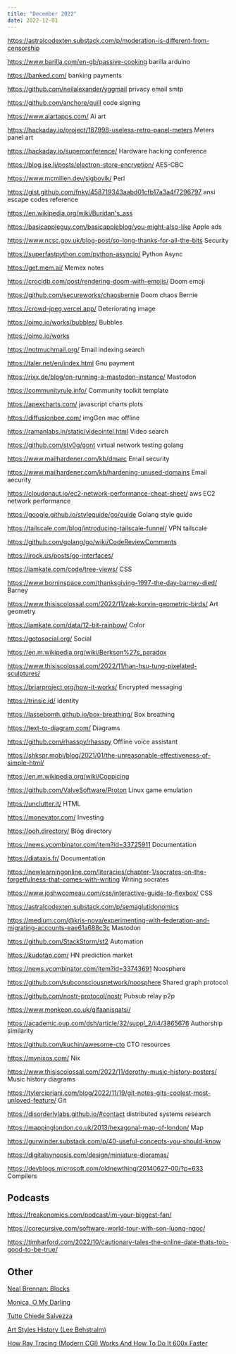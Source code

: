 ```yaml
---
title: "December 2022"
date: 2022-12-01
---
```


https://astralcodexten.substack.com/p/moderation-is-different-from-censorship

https://www.barilla.com/en-gb/passive-cooking barilla arduino

https://banked.com/ banking payments

https://github.com/neilalexander/yggmail privacy email smtp

https://github.com/anchore/quill code signing

https://www.aiartapps.com/ Ai art

https://hackaday.io/project/187998-useless-retro-panel-meters Meters panel art

https://hackaday.io/superconference/ Hardware hacking conference

https://blog.jse.li/posts/electron-store-encryption/ AES-CBC

https://www.mcmillen.dev/sigbovik/ Perl

https://gist.github.com/fnky/458719343aabd01cfb17a3a4f7296797 ansi escape codes reference

https://en.wikipedia.org/wiki/Buridan's_ass

https://basicappleguy.com/basicappleblog/you-might-also-like Apple ads

https://www.ncsc.gov.uk/blog-post/so-long-thanks-for-all-the-bits Security

https://superfastpython.com/python-asyncio/ Python Async

https://get.mem.ai/ Memex notes

https://crocidb.com/post/rendering-doom-with-emojis/ Doom emoji

https://github.com/secureworks/chaosbernie Doom chaos Bernie

https://crowd-jpeg.vercel.app/ Deteriorating image

https://oimo.io/works/bubbles/ Bubbles

https://oimo.io/works

https://notmuchmail.org/ Email indexing search

https://taler.net/en/index.html Gnu payment

https://rixx.de/blog/on-running-a-mastodon-instance/ Mastodon

https://communityrule.info/ Community toolkit template

https://apexcharts.com/ javascript charts plots

https://diffusionbee.com/ imgGen mac offline

https://ramanlabs.in/static/videointel.html Video search

https://github.com/stv0g/gont virtual network testing golang

https://www.mailhardener.com/kb/dmarc Email security

https://www.mailhardener.com/kb/hardening-unused-domains Email aecurity

https://cloudonaut.io/ec2-network-performance-cheat-sheet/ aws EC2 network performance

https://google.github.io/styleguide/go/guide Golang style guide

https://tailscale.com/blog/introducing-tailscale-funnel/ VPN tailscale

https://github.com/golang/go/wiki/CodeReviewComments

https://jrock.us/posts/go-interfaces/

https://iamkate.com/code/tree-views/ CSS

https://www.borninspace.com/thanksgiving-1997-the-day-barney-died/ Barney

https://www.thisiscolossal.com/2022/11/zak-korvin-geometric-birds/ Art geometry

https://iamkate.com/data/12-bit-rainbow/ Color

https://gotosocial.org/ Social

https://en.m.wikipedia.org/wiki/Berkson%27s_paradox

https://www.thisiscolossal.com/2022/11/han-hsu-tung-pixelated-sculptures/

https://briarproject.org/how-it-works/ Encrypted messaging

https://trinsic.id/ identity

https://lassebomh.github.io/box-breathing/ Box breathing

https://text-to-diagram.com/ Diagrams

https://github.com/rhasspy/rhasspy Offline voice assistant

https://shkspr.mobi/blog/2021/01/the-unreasonable-effectiveness-of-simple-html/

https://en.m.wikipedia.org/wiki/Coppicing

https://github.com/ValveSoftware/Proton Linux game emulation

https://unclutter.it/ HTML

https://monevator.com/ Investing

https://ooh.directory/ Blog directory

https://news.ycombinator.com/item?id=33725911 Documentation

https://diataxis.fr/ Documentation

https://newlearningonline.com/literacies/chapter-1/socrates-on-the-forgetfulness-that-comes-with-writing Writing socrates

https://www.joshwcomeau.com/css/interactive-guide-to-flexbox/ CSS

https://astralcodexten.substack.com/p/semaglutidonomics

https://medium.com/@kris-nova/experimenting-with-federation-and-migrating-accounts-eae61a688c3c Mastodon

https://github.com/StackStorm/st2 Automation

https://kudotap.com/ HN prediction market

https://news.ycombinator.com/item?id=33743691 Noosphere

https://github.com/subconsciousnetwork/noosphere Shared graph protocol

https://github.com/nostr-protocol/nostr Pubsub relay p2p

https://www.monkeon.co.uk/gifaanisqatsi/

https://academic.oup.com/dsh/article/32/suppl_2/ii4/3865676 Authorship similarity

https://github.com/kuchin/awesome-cto CTO resources

https://mynixos.com/ Nix

https://www.thisiscolossal.com/2022/11/dorothy-music-history-posters/ Music history diagrams

https://tylercipriani.com/blog/2022/11/19/git-notes-gits-coolest-most-unloved-feature/ Git

https://disorderlylabs.github.io/#contact distributed systems research

https://mappinglondon.co.uk/2013/hexagonal-map-of-london/ Map

https://gurwinder.substack.com/p/40-useful-concepts-you-should-know

https://digitalsynopsis.com/design/miniature-dioramas/

https://devblogs.microsoft.com/oldnewthing/20140627-00/?p=633  Compilers

## Podcasts

https://freakonomics.com/podcast/im-your-biggest-fan/

https://corecursive.com/software-world-tour-with-son-luong-ngoc/

https://timharford.com/2022/10/cautionary-tales-the-online-date-thats-too-good-to-be-true/

## Other

[Neal Brennan: Blocks](https://www.netflix.com/title/81036234)

[Monica, O My Darling](https://www.netflix.com/title/81444027)

[Tutto Chiede Salvezza](https://www.netflix.com/title/81428383)

[Art Styles History (Lee Behstralm)](https://www.youtube.com/playlist?list=PLJEe_1TMxfFhspRFF8tmNG6n4JIDegR3C)

[How Ray Tracing (Modern CGI) Works And How To Do It 600x Faster](https://www.youtube.com/watch?v=gsZiJeaMO48)
